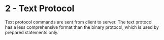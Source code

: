 # 2 - Text Protocol

Text protocol commands are sent from client to server. The text protocol has a less comprehensive format than the binary protocol, which is used by prepared statements only.